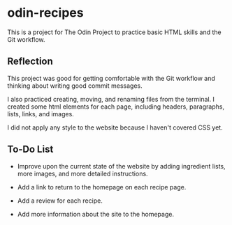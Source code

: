 # odin-recipes

This is a project for The Odin Project to practice basic HTML skills and the Git workflow.

## Reflection

This project was good for getting comfortable with the Git workflow and thinking about writing good commit messages.

I also practiced creating, moving, and renaming files from the terminal. I created some html elements for each page, including headers, paragraphs, lists, links, and images.

I did not apply any style to the website because I haven't covered CSS yet.

## To-Do List

- Improve upon the current state of the website by adding ingredient lists, more images, and more detailed instructions.

- Add a link to return to the homepage on each recipe page.

- Add a review for each recipe.

- Add more information about the site to the homepage.